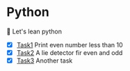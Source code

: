 # Python
🐍 Let's lean python

- [x] [Task1](https://github.com/KidoCode/cubez/blob/code/python/task1/task.py) Print even number less than 10
- [x] [Task2](https://github.com/KidoCode/cubez/blob/code/python/task2/task.py) A lie detector fir even and odd
- [x] [Task3](https://github.com/KidoCode/cubez/blob/code/python/task3/task.py) Another task
